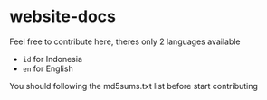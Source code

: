 # website-docs
Feel free to contribute here, theres only 2 languages available

- `id` for Indonesia
- `en` for English

You should following the md5sums.txt list before start contributing
